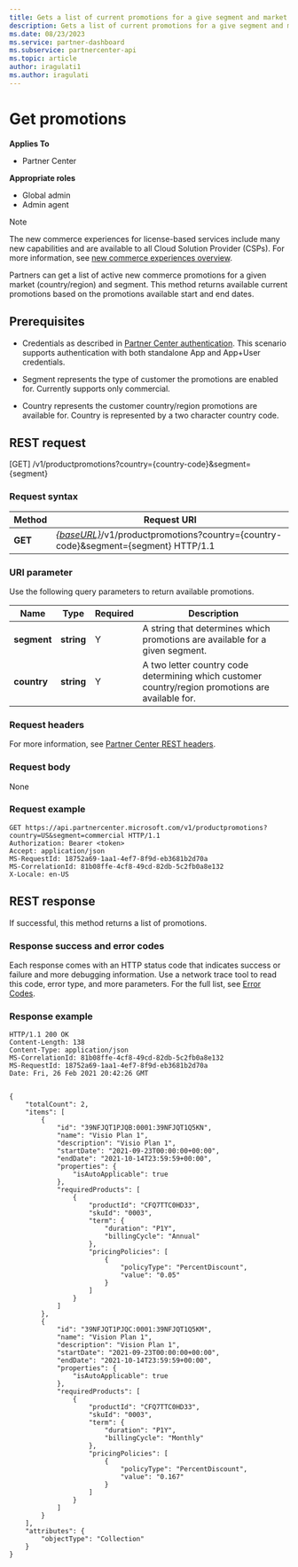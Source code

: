 ```yaml
---
title: Gets a list of current promotions for a give segment and market
description: Gets a list of current promotions for a give segment and market.
ms.date: 08/23/2023
ms.service: partner-dashboard
ms.subservice: partnercenter-api
ms.topic: article
author: iragulati1
ms.author: iragulati
---
```


# Get promotions

**Applies To**

- Partner Center

**Appropriate roles**

- Global admin
- Admin agent

> [!Note] 
> The new commerce experiences for license-based services include many new capabilities and are available to all Cloud Solution Provider (CSPs). For more information, see [new commerce experiences overview](../new-commerce-license-based.md).

Partners can get a list of active new commerce promotions for a given market (country/region) and segment. This method returns available current promotions based on the promotions available start and end dates.

## Prerequisites

- Credentials as described in [Partner Center authentication](partner-center-authentication.md). This scenario supports authentication with both standalone App and App+User credentials.

- Segment represents the type of customer the promotions are enabled for. Currently supports only commercial.

- Country represents the customer country/region promotions are available for. Country is represented by a two character country code.

## REST request
[GET] /v1/productpromotions?country={country-code}&segment={segment}

### Request syntax

| Method   | Request URI                                                                                                                         |
|----------|-------------------------------------------------------------------------------------------------------------------------------------|
| **GET**  | [*{baseURL}*](partner-center-rest-urls.md)/v1/productpromotions?country={country-code}&segment={segment} HTTP/1.1 |

### URI parameter

Use the following query parameters to return available promotions.

| Name                    | Type     | Required | Description                                       |
|-------------------------|----------|----------|---------------------------------------------------|
| **segment**  | **string** | Y        | A string that determines which promotions are available for a given segment.           |
| **country** | **string** | Y        | A two letter country code determining which customer country/region promotions are available for. |

### Request headers

For more information, see [Partner Center REST headers](headers.md).

### Request body

None

### Request example

```http
GET https://api.partnercenter.microsoft.com/v1/productpromotions?country=US&segment=commercial HTTP/1.1
Authorization: Bearer <token>
Accept: application/json
MS-RequestId: 18752a69-1aa1-4ef7-8f9d-eb3681b2d70a
MS-CorrelationId: 81b08ffe-4cf8-49cd-82db-5c2fb0a8e132
X-Locale: en-US
```

## REST response

If successful, this method returns a list of promotions.

### Response success and error codes

Each response comes with an HTTP status code that indicates success or failure and more debugging information. Use a network trace tool to read this code, error type, and more parameters. For the full list, see [Error Codes](error-codes.md).

### Response example

```http
HTTP/1.1 200 OK
Content-Length: 138
Content-Type: application/json
MS-CorrelationId: 81b08ffe-4cf8-49cd-82db-5c2fb0a8e132
MS-RequestId: 18752a69-1aa1-4ef7-8f9d-eb3681b2d70a
Date: Fri, 26 Feb 2021 20:42:26 GMT


{
    "totalCount": 2,
    "items": [
        {
            "id": "39NFJQT1PJQB:0001:39NFJQT1Q5KN",
            "name": "Visio Plan 1",
            "description": "Visio Plan 1",
            "startDate": "2021-09-23T00:00:00+00:00",
            "endDate": "2021-10-14T23:59:59+00:00",
            "properties": {
                "isAutoApplicable": true
            },
            "requiredProducts": [
                {
                    "productId": "CFQ7TTC0HD33",
                    "skuId": "0003",
                    "term": {
                        "duration": "P1Y",
                        "billingCycle": "Annual"
                    },
                    "pricingPolicies": [
                        {
                            "policyType": "PercentDiscount",
                            "value": "0.05"
                        }
                    ]
                }
            ]
        },
        {
            "id": "39NFJQT1PJQC:0001:39NFJQT1Q5KM",
            "name": "Vision Plan 1",
            "description": "Vision Plan 1",
            "startDate": "2021-09-23T00:00:00+00:00",
            "endDate": "2021-10-14T23:59:59+00:00",
            "properties": {
                "isAutoApplicable": true
            },
            "requiredProducts": [
                {
                    "productId": "CFQ7TTC0HD33",
                    "skuId": "0003",
                    "term": {
                        "duration": "P1Y",
                        "billingCycle": "Monthly"
                    },
                    "pricingPolicies": [
                        {
                            "policyType": "PercentDiscount",
                            "value": "0.167"
                        }
                    ]
                }
            ]
        }
    ],
    "attributes": {
        "objectType": "Collection"
    }
}
```
